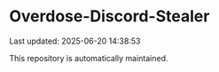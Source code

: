 # Overdose-Discord-Stealer

Last updated: 2025-06-20 14:38:53

This repository is automatically maintained.
